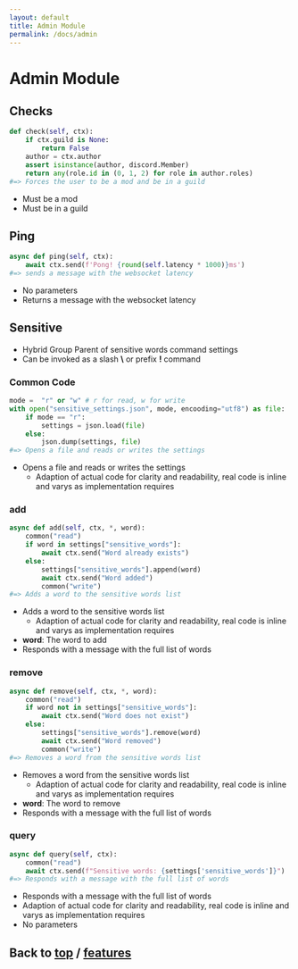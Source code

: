 ```yaml
---
layout: default
title: Admin Module
permalink: /docs/admin
---
```


# Admin Module

## Checks

```python
def check(self, ctx):
    if ctx.guild is None:
        return False
    author = ctx.author
    assert isinstance(author, discord.Member)
    return any(role.id in (0, 1, 2) for role in author.roles)
#=> Forces the user to be a mod and be in a guild
```

 - Must be a mod
 - Must be in a guild

## Ping

```python
async def ping(self, ctx):
    await ctx.send(f'Pong! {round(self.latency * 1000)}ms')
#=> sends a message with the websocket latency
```

 - No parameters
 - Returns a message with the websocket latency

## Sensitive

- Hybrid Group Parent of sensitive words command settings
- Can be invoked as a slash **\\** or prefix **!** command

### Common Code

```python
mode =  "r" or "w" # r for read, w for write
with open("sensitive_settings.json", mode, encooding="utf8") as file:
    if mode == "r":
        settings = json.load(file)
    else:
        json.dump(settings, file)
#=> Opens a file and reads or writes the settings
```

 - Opens a file and reads or writes the settings
   - Adaption of actual code for clarity and readability, real code is inline and varys as implementation requires

### add

```python
async def add(self, ctx, *, word):
    common("read")
    if word in settings["sensitive_words"]:
        await ctx.send("Word already exists")
    else:
        settings["sensitive_words"].append(word)
        await ctx.send("Word added")
        common("write")
#=> Adds a word to the sensitive words list
```

 - Adds a word to the sensitive words list
   - Adaption of actual code for clarity and readability, real code is inline and varys as implementation requires
 - **word**: The word to add
 - Responds with a message with the full list of words

### remove

```python
async def remove(self, ctx, *, word):
    common("read")
    if word not in settings["sensitive_words"]:
        await ctx.send("Word does not exist")
    else:
        settings["sensitive_words"].remove(word)
        await ctx.send("Word removed")
        common("write")
#=> Removes a word from the sensitive words list
```

 - Removes a word from the sensitive words list
   - Adaption of actual code for clarity and readability, real code is inline and varys as implementation requires
 - **word**: The word to remove
 - Responds with a message with the full list of words

### query

```python
async def query(self, ctx):
    common("read")
    await ctx.send(f"Sensitive words: {settings['sensitive_words']}")
#=> Responds with a message with the full list of words
```

 - Responds with a message with the full list of words
 - Adaption of actual code for clarity and readability, real code is inline and varys as implementation requires
 - No parameters

## Back to [top](./admin) / [features](.)

